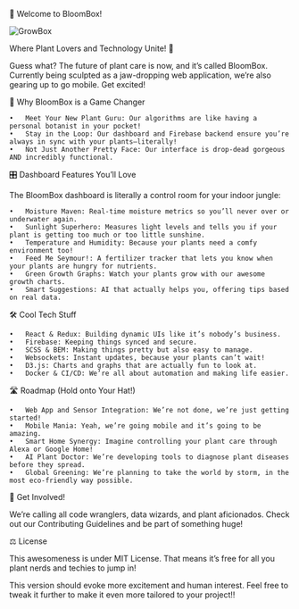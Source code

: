 🌱 Welcome to BloomBox!


![GrowBox](https://github.com/Snokkkkeee/Bloombox/assets/139257405/c67d27ae-0adf-4bf5-bcc8-544af4278244)





Where Plant Lovers and Technology Unite! 🎉

Guess what? The future of plant care is now, and it’s called BloomBox. Currently being sculpted as a jaw-dropping web application, we’re also gearing up to go mobile. Get excited!

🌟 Why BloomBox is a Game Changer

	•	Meet Your New Plant Guru: Our algorithms are like having a personal botanist in your pocket!
	•	Stay in the Loop: Our dashboard and Firebase backend ensure you’re always in sync with your plants—literally!
	•	Not Just Another Pretty Face: Our interface is drop-dead gorgeous AND incredibly functional.

🎛 Dashboard Features You’ll Love

The BloomBox dashboard is literally a control room for your indoor jungle:

	•	Moisture Maven: Real-time moisture metrics so you’ll never over or underwater again.
	•	Sunlight Superhero: Measures light levels and tells you if your plant is getting too much or too little sunshine.
	•	Temperature and Humidity: Because your plants need a comfy environment too!
	•	Feed Me Seymour!: A fertilizer tracker that lets you know when your plants are hungry for nutrients.
	•	Green Growth Graphs: Watch your plants grow with our awesome growth charts.
	•	Smart Suggestions: AI that actually helps you, offering tips based on real data.

🛠 Cool Tech Stuff

	•	React & Redux: Building dynamic UIs like it’s nobody’s business.
	•	Firebase: Keeping things synced and secure.
	•	SCSS & BEM: Making things pretty but also easy to manage.
	•	Websockets: Instant updates, because your plants can’t wait!
	•	D3.js: Charts and graphs that are actually fun to look at.
	•	Docker & CI/CD: We’re all about automation and making life easier.

🛣 Roadmap (Hold onto Your Hat!)

	•	Web App and Sensor Integration: We’re not done, we’re just getting started!
	•	Mobile Mania: Yeah, we’re going mobile and it’s going to be amazing.
	•	Smart Home Synergy: Imagine controlling your plant care through Alexa or Google Home!
	•	AI Plant Doctor: We’re developing tools to diagnose plant diseases before they spread.
	•	Global Greening: We’re planning to take the world by storm, in the most eco-friendly way possible.

🤝 Get Involved!

We’re calling all code wranglers, data wizards, and plant aficionados. Check out our Contributing Guidelines and be part of something huge!

⚖️ License

This awesomeness is under MIT License. That means it’s free for all you plant nerds and techies to jump in!

This version should evoke more excitement and human interest. Feel free to tweak it further to make it even more tailored to your project!!
